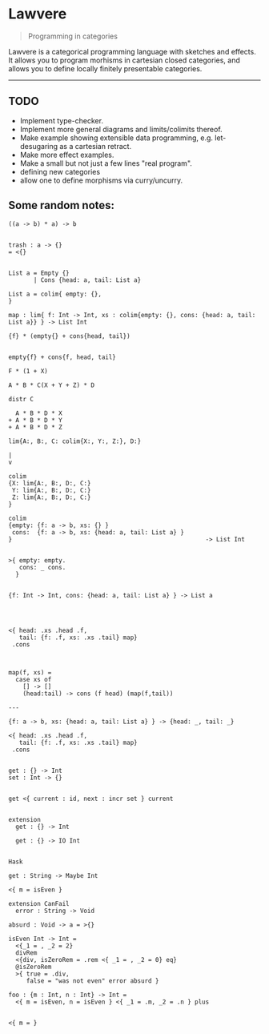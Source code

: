 # Lawvere

> Programming in categories

Lawvere is a categorical programming language with sketches and effects. It allows you to program morhisms in cartesian closed categories, and allows you to define locally finitely presentable categories.

---

## TODO

- Implement type-checker.
- Implement more general diagrams and limits/colimits thereof.
- Make example showing extensible data programming, e.g. let-desugaring as a cartesian retract.
- Make more effect examples.
- Make a small but not just a few lines "real program".
- defining new categories
- allow one to define morphisms via curry/uncurry.

## Some random notes:

```
((a -> b) * a) -> b


trash : a -> {}
= <{}


List a = Empty {}
       | Cons {head: a, tail: List a}

List a = colim{ empty: {},
}

map : lim{ f: Int -> Int, xs : colim{empty: {}, cons: {head: a, tail: List a}} } -> List Int

{f} * (empty{} + cons{head, tail})


empty{f} + cons{f, head, tail}

F * (1 + X)

A * B * C(X + Y + Z) * D    

distr C

  A * B * D * X
+ A * B * D * Y
+ A * B * D * Z

lim{A:, B:, C: colim{X:, Y:, Z:}, D:}

|
v

colim
{X: lim{A:, B:, D:, C:}
 Y: lim{A:, B:, D:, C:}
 Z: lim{A:, B:, D:, C:}
}

colim
{empty: {f: a -> b, xs: {} }
 cons:  {f: a -> b, xs: {head: a, tail: List a} }
}                                                      -> List Int


>{ empty: empty.
   cons: _ cons.
  }


{f: Int -> Int, cons: {head: a, tail: List a} } -> List a




<{ head: .xs .head .f,
   tail: {f: .f, xs: .xs .tail} map}
 .cons



map(f, xs) =
  case xs of
    [] -> []
    (head:tail) -> cons (f head) (map(f,tail))

---

{f: a -> b, xs: {head: a, tail: List a} } -> {head: _, tail: _}

<{ head: .xs .head .f,
   tail: {f: .f, xs: .xs .tail} map}
 .cons


get : {} -> Int
set : Int -> {}


get <{ current : id, next : incr set } current


extension
  get : {} -> Int

  get : {} -> IO Int


Hask

get : String -> Maybe Int
```

```
<{ m = isEven }
```


```
extension CanFail
  error : String -> Void

absurd : Void -> a = >{}

isEven Int -> Int =
  <{_1 = , _2 = 2}
  divRem
  <{div, isZeroRem = .rem <{ _1 = , _2 = 0} eq}
  @isZeroRem
  >{ true = .div,
     false = "was not even" error absurd }

foo : {m : Int, n : Int} -> Int =
  <{ m = isEven, n = isEven } <{ _1 = .m, _2 = .n } plus


```



```
<{ m = }
```


